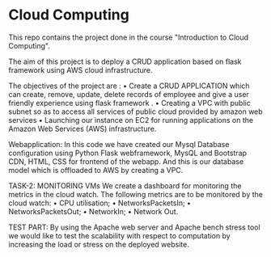 # Cloud Computing
 This repo contains the project done in the course "Introduction to Cloud Computing".

The aim of this project is to deploy a CRUD application based on flask framework using AWS cloud infrastructure.


The objectives of the project are : 
•	Create a CRUD APPLICATION which can create, remove, update, delete records of employee and give a user friendly experience using flask framework . 
•	Creating a VPC with public subnet so as to access all services of public cloud provided by amazon web services 
•	Launching our instance on EC2 for running applications on the Amazon Web Services (AWS) infrastructure. 

Webapplication: 
In this code we have created our Mysql Database  configuration using Python Flask webframework, MysQL and Bootstrap CDN, HTML, CSS for frontend of the webapp. And this is our database model which is offloaded to AWS by creating a VPC.

TASK-2: MONITORING VMs
We create a dashboard for monitoring the metrics in the cloud watch.
The following metrics are to be monitored by the cloud watch:
• CPU utilisation;
• NetworksPacketsIn;
• NetworksPacketsOut;
• NetworkIn;
• Network Out.


TEST PART:
By using the Apache web server and Apache bench stress tool we would like to test the scalability with respect to computation by increasing the load or stress on the deployed website.

